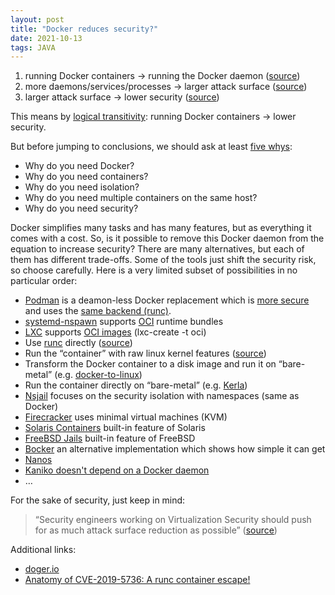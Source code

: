 ```yaml
---
layout: post
title: "Docker reduces security?"
date: 2021-10-13
tags: JAVA
---
```


1. running Docker containers -> running the Docker daemon ([source](https://docs.docker.com/engine/security/#docker-daemon-attack-surface))
2. more daemons/services/processes -> larger attack surface ([source](https://www.cs.cmu.edu/afs/cs/usr/wing/www/publications/ManadhataWing04.pdf))
3. larger attack surface -> lower security ([source](https://en.wikipedia.org/wiki/Attack_surface))

This means by [logical transitivity](https://en.wikipedia.org/wiki/Transitive_relation):
running Docker containers -> lower security.

But before jumping to conclusions, we should ask at least [five whys](https://en.wikipedia.org/wiki/Five_whys):
* Why do you need Docker?
* Why do you need containers?
* Why do you need isolation?
* Why do you need multiple containers on the same host?
* Why do you need security?

Docker simplifies many tasks and has many features, but as everything it comes with a cost.
So, is it possible to remove this Docker daemon from the equation to increase security?
There are many alternatives, but each of them has different trade-offs.
Some of the tools just shift the security risk, so choose carefully.
Here is a very limited subset of possibilities in no particular order:

* [Podman](https://podman.io) is a deamon-less Docker replacement which is [more secure](https://opensource.com/article/18/10/podman-more-secure-way-run-containers) and uses the [same backend (runc)](https://mkdev.me/en/posts/the-tool-that-really-runs-your-containers-deep-dive-into-runc-and-oci-specifications).
* [systemd-nspawn](https://www.freedesktop.org/software/systemd/man/systemd-nspawn.html#--oci-bundle=) supports [OCI](https://github.com/opencontainers) runtime bundles
* [LXC](https://github.com/lxc/lxc) supports [OCI images](https://github.com/lxc/lxc/issues/1813) (lxc-create -t oci)
* Use [runc](https://github.com/opencontainers/runc) directly ([source](https://iximiuz.com/en/posts/you-dont-need-an-image-to-run-a-container/))
* Run the “container” with raw linux kernel features ([source](https://platform.sh/blog/2020/the-container-is-a-lie/))
* Transform the Docker container to a disk image and run it on “bare-metal” (e.g. [docker-to-linux](https://iximiuz.com/en/posts/from-docker-container-to-bootable-linux-disk-image/))
* Run the container directly on “bare-metal” (e.g. [Kerla](https://github.com/nuta/kerla#running-a-docker-image-experimental))
* [Nsjail](https://github.com/google/nsjail) focuses on the security isolation with namespaces (same as Docker)
* [Firecracker](https://firecracker-microvm.github.io/) uses minimal virtual machines (KVM)
* [Solaris Containers](https://www.oracle.com/solaris/technologies/solaris-containers.html) built-in feature of Solaris
* [FreeBSD Jails](https://docs.freebsd.org/en/books/handbook/jails/) built-in feature of FreeBSD
* [Bocker](https://github.com/p8952/bocker) an alternative implementation which shows how simple it can get
* [Nanos](https://nanos.org/thebook#security)
* [Kaniko doesn't depend on a Docker daemon](https://github.com/GoogleContainerTools/kaniko)
* …


For the sake of security, just keep in mind:

> “Security engineers working on Virtualization Security should push for as much attack surface reduction as possible” ([source](https://googleprojectzero.blogspot.com/2021/06/an-epyc-escape-case-study-of-kvm.html#h.jz5frebdego5))

Additional links:
* [doger.io](http://doger.io/)
* [Anatomy of CVE-2019-5736: A runc container escape!](https://aws.amazon.com/blogs/compute/anatomy-of-cve-2019-5736-a-runc-container-escape/)